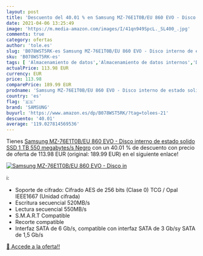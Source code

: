 ```yaml
---
layout: post
title: 'Descuento del 40.01 % en Samsung MZ-76E1T0B/EU 860 EVO - Disco in'
date: 2021-04-06 13:25:49
image: 'https://m.media-amazon.com/images/I/41qn949SpcL._SL400_.jpg'
comments: true
category: ofertas
author: 'tole.es'
slug: 'B078WST5RK-es Samsung MZ-76E1T0B/EU 860 EVO - Disco interno de estado...'
sku: 'B078WST5RK-es'
tags: [ 'Almacenamiento de datos','Almacenamiento de datos internos','Discos duros sólidos internos','Informática','samsung', ]
actualPrice: 113.98 EUR
currency: EUR
price: 113.98
comparePrice: 189.99 EUR
prodname: 'Samsung MZ-76E1T0B/EU 860 EVO - Disco interno de estado solido SSD  1 TB  550 megabytes/s  Negro'
country: 'es'
flag: '🇪🇸'
brand: 'SAMSUNG'
buyurl: 'https://www.amazon.es/dp/B078WST5RK/?tag=tolees-21'
descuento: '40.01'
average: '119.027814569536'
---
```


Tienes [Samsung MZ-76E1T0B/EU 860 EVO - Disco interno de estado solido SSD  1 TB  550 megabytes/s  Negro](https://www.amazon.es/dp/B078WST5RK/?tag=tolees-21) con un 40.01 % de descuento con precio de oferta de 113.98 EUR (original: 189.99 EUR) en el siguiente enlace!

[![Samsung MZ-76E1T0B/EU 860 EVO - Disco in](https://m.media-amazon.com/images/I/41qn949SpcL._SL400_.jpg)](https://www.amazon.es/dp/B078WST5RK/?tag=tolees-21)

ℹ️:

- Soporte de cifrado: Cifrado AES de 256 bits (Clase 0) TCG / Opal IEEE1667 (Unidad cifrada)
- Escritura secuencial 520MB/s
- Lectura secuencial 550MB/s
- S.M.A.R.T Compatible
- Recorte compatible
- Interfaz SATA de 6 Gb/s, compatible con interfaz SATA de 3 Gb/sy SATA de 1,5 Gb/s

[🛒 Accede a la oferta!!](https://www.amazon.es/dp/B078WST5RK/?tag=tolees-21)
